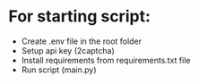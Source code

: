 # For starting script:
* Create .env file in the root folder
* Setup api key (2captcha)
* Install requirements from requirements.txt file
* Run script (main.py)